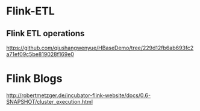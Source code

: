 # Flink-ETL

## Flink ETL operations
https://github.com/qiushangwenyue/HBaseDemo/tree/229d12fb6ab693fc2a71ef09c5be819028f169e0

# Flink Blogs

http://robertmetzger.de/incubator-flink-website/docs/0.6-SNAPSHOT/cluster_execution.html


